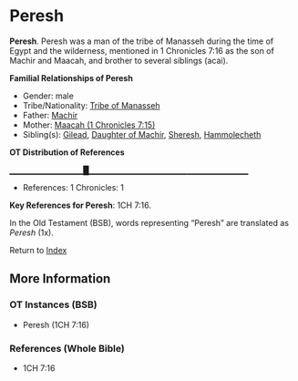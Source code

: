 # Peresh
**Peresh**. 
Peresh was a man of the tribe of Manasseh during the time of Egypt and the wilderness, mentioned in 1 Chronicles 7:16 as the son of Machir and Maacah, and brother to several siblings (acai). 




**Familial Relationships of Peresh**


* Gender: male
* Tribe/Nationality: [Tribe of Manasseh](../../../groups/md/acai/Manasseh.md)
* Father: [Machir](Machir.md)
* Mother: [Maacah (1 Chronicles 7:15)](Maacah.5.md)
* Sibling(s): [Gilead](Gilead.md), [Daughter of Machir](DaughterOfMachir.md), [Sheresh](Sheresh.md), [Hammolecheth](Hammolecheth.md)


**OT Distribution of References**

▁▁▁▁▁▁▁▁▁▁▁▁█▁▁▁▁▁▁▁▁▁▁▁▁▁▁▁▁▁▁▁▁▁▁▁▁▁▁
* References: 1 Chronicles: 1



**Key References for Peresh**: 
1CH 7:16. 


In the Old Testament (BSB), words representing “Peresh” are translated as 
*Peresh* (1x). 




Return to [Index](00-Index.md)

## More Information

### OT Instances (BSB)

* Peresh (1CH 7:16)



### References (Whole Bible)

* 1CH 7:16



